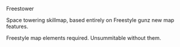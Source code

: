 Freestower

Space towering skillmap, based entirely on Freestyle gunz new map features.

Freestyle map elements required. Unsummitable without them.